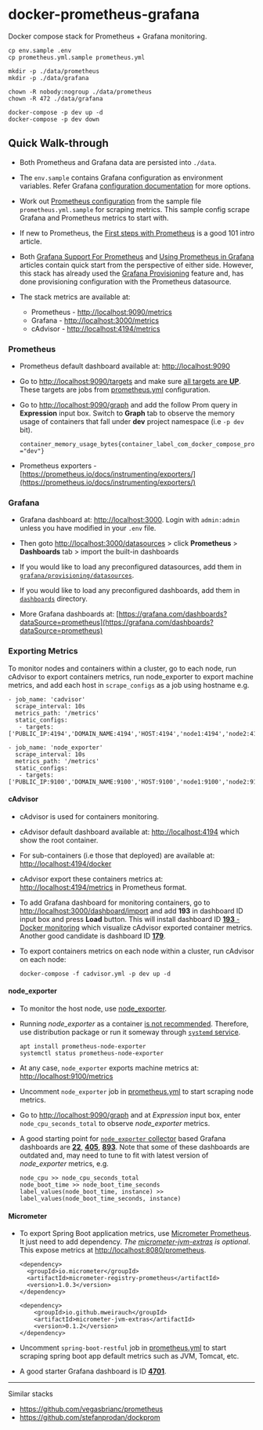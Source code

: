 # docker-prometheus-grafana

Docker compose stack for Prometheus + Grafana monitoring.

```
cp env.sample .env
cp prometheus.yml.sample prometheus.yml

mkdir -p ./data/prometheus
mkdir -p ./data/grafana

chown -R nobody:nogroup ./data/prometheus
chown -R 472 ./data/grafana

docker-compose -p dev up -d
docker-compose -p dev down
```


## Quick Walk-through

- Both Prometheus and Grafana data are persisted into `./data`.

- The `env.sample` contains Grafana configuration as environment variables. Refer Grafana [configuration documentation](http://docs.grafana.org/installation/configuration/) for more options.

- Work out [Prometheus configuration](https://prometheus.io/docs/prometheus/latest/configuration/configuration/) from the sample file `prometheus.yml.sample` for scraping metrics. This sample config scrape Grafana and Prometheus metrics to start with. 

- If new to Prometheus, the [First steps with Prometheus](https://prometheus.io/docs/introduction/first_steps/) is a good 101 intro article.

- Both [Grafana Support For Prometheus](https://prometheus.io/docs/visualization/grafana/) and [Using Prometheus in Grafana](http://docs.grafana.org/features/datasources/prometheus/) articles contain quick start from the perspective of either side. However, this stack has already used the [Grafana Provisioning](http://docs.grafana.org/administration/provisioning/) feature and, has done provisioning configuration with the Prometheus datasource.


- The stack metrics are available at:
  - Prometheus - [http://localhost:9090/metrics](http://localhost:9090/metrics)
  - Grafana - [http://localhost:3000/metrics](http://localhost:3000/metrics)
  - cAdvisor - [http://localhost:4194/metrics](http://localhost:4194/metrics)

### Prometheus

- Prometheus default dashboard available at: [http://localhost:9090](http://localhost:9090)

- Go to [http://localhost:9090/targets](http://localhost:9090/targets) and make sure [all targets are __UP__](assets/prometheus_targets.png). These targets are jobs from [prometheus.yml](prometheus.yml.sample) configuration.

- Go to [http://localhost:9090/graph](http://localhost:9090/graph) and add the follow Prom query in __Expression__ input box. Switch to __Graph__ tab to observe the memory usage of containers that fall under __dev__ project namespace (i.e `-p dev` bit).

  ```
  container_memory_usage_bytes{container_label_com_docker_compose_project ="dev"}
  ```

- Prometheus exporters - [https://prometheus.io/docs/instrumenting/exporters/](https://prometheus.io/docs/instrumenting/exporters/)


### Grafana

- Grafana dashboard at: [http://localhost:3000](http://localhost:3000). Login with `admin:admin` unless you have modified in your `.env` file.

- Then goto [http://localhost:3000/datasources](http://localhost:3000/datasources) > click __Prometheus__ > __Dashboards__ tab > import the built-in dashboards

- If you would like to load any preconfigured datasources, add them in [`grafana/provisioning/datasources`](grafana/provisioning/datasources).

- If you would like to load any preconfigured dashboards, add them in [`dashboards`](dashboards) directory.

- More Grafana dashboards at: [https://grafana.com/dashboards?dataSource=prometheus](https://grafana.com/dashboards?dataSource=prometheus)


### Exporting Metrics

To monitor nodes and containers within a cluster, go to each node, run cAdvisor to export containers metrics, run node_exporter to export machine metrics, and add each host in `scrape_configs` as a job using hostname e.g.
  
  ```
  - job_name: 'cadvisor'
    scrape_interval: 10s
    metrics_path: '/metrics'
    static_configs:
     - targets: ['PUBLIC_IP:4194','DOMAIN_NAME:4194','HOST:4194','node1:4194','node2:4194']

  - job_name: 'node_exporter'
    scrape_interval: 10s
    metrics_path: '/metrics'
    static_configs:
     - targets: ['PUBLIC_IP:9100','DOMAIN_NAME:9100','HOST:9100','node1:9100','node2:9100']
  ```



#### cAdvisor

- cAdvisor is used for containers monitoring.

- cAdvisor default dashboard available at: [http://localhost:4194](http://localhost:4194) which show the root container.

- For sub-containers (i.e those that deployed) are available at: [http://localhost:4194/docker](http://localhost:4194/docker)

- cAdvisor export these containers metrics at: [http://localhost:4194/metrics](http://localhost:4194/metrics) in Prometheus format.

- To add Grafana dashboard for monitoring containers, go to [http://localhost:3000/dashboard/import](http://localhost:3000/dashboard/import) and add __193__ in dashboard ID input box and press __Load__ button. This will install dashboard ID [__193__ - Docker monitoring](https://grafana.com/dashboards/193) which visualize cAdvisor exported container metrics. Another good candidate is dashboard ID [__179__](https://grafana.com/dashboards/179).

- To export containers metrics on each node within a cluster, run cAdvisor on each node:
  ```
  docker-compose -f cadvisor.yml -p dev up -d
  ```

#### node_exporter

- To monitor the host node, use [node_exporter](https://github.com/prometheus/node_exporter).
 
- Running _node_exporter_ as a container [is not recommended](https://github.com/prometheus/node_exporter#using-docker). Therefore, use distribution package or run it someway through [`systemd` service](https://github.com/prometheus/node_exporter/tree/master/examples).
  ```
  apt install prometheus-node-exporter
  systemctl status prometheus-node-exporter
  ```

- At any case, `node_exporter` exports machine metrics at: [http://localhost:9100/metrics](http://localhost:9100/metrics)

- Uncomment `node_exporter` job in [prometheus.yml](prometheus.yml.sample) to start scraping node metrics.

- Go to [http://localhost:9090/graph](http://localhost:9090/graph) and at _Expression_ input box, enter `node_cpu_seconds_total` to observe _node_exporter_ metrics.

- A good starting point for [`node_exporter` collector](https://grafana.com/dashboards?collector=nodeExporter) based Grafana dashboards are [__22__](https://grafana.com/dashboards/22), [__405__](https://grafana.com/dashboards/405), [__893__](https://grafana.com/dashboards/893). Note that some of these dashboards are outdated and, may need to tune to fit with latest version of _node_exporter_ metrics, e.g. 

  ```
  node_cpu >> node_cpu_seconds_total
  node_boot_time >> node_boot_time_seconds
  label_values(node_boot_time, instance) >> label_values(node_boot_time_seconds, instance)
  ```

#### Micrometer

- To export Spring Boot application metrics, use [Micrometer Prometheus](http://micrometer.io/docs/registry/prometheus). It just need to add dependency. _The [micrometer-jvm-extras](https://github.com/mweirauch/micrometer-jvm-extras) is optional_. This expose metrics at [http://localhost:8080/prometheus](http://localhost:8080/prometheus).

  ```
  <dependency>
    <groupId>io.micrometer</groupId>
    <artifactId>micrometer-registry-prometheus</artifactId>
    <version>1.0.3</version>
  </dependency>
  
  <dependency>
      <groupId>io.github.mweirauch</groupId>
      <artifactId>micrometer-jvm-extras</artifactId>
      <version>0.1.2</version>
  </dependency>
  ```

- Uncomment `spring-boot-restful` job in [prometheus.yml](prometheus.yml.sample) to start scraping spring boot app default metrics such as JVM, Tomcat, etc.

- A good starter Grafana dashboard is ID [__4701__](https://grafana.com/dashboards/4701).




---

Similar stacks

- https://github.com/vegasbrianc/prometheus
- https://github.com/stefanprodan/dockprom

